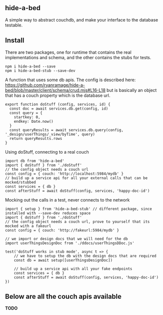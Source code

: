 hide-a-bed
-----------

A simple way to abstract couchdb, and make your interface to the database testable. 

Install
-----

There are two packages, one for runtime that contains the real implementations and schema, and the other contains the stubs for tests.

```
npm i hide-a-bed --save
npm i hide-a-bed-stub --save-dev

```

A function that uses some db apis. The config is described here: https://github.com/ryanramage/hide-a-bed/blob/master/client/schema/crud.mjs#L16-L18
but is basically an object that has a couch property which is the database url.

```
export function doStuff (config, services, id) {
  const doc = await services.db.get(config, id)
  const query = {
    startkey: 0,
    endkey: Date.now()
  }
  const queryResults = await services.db.query(config, '_design/userThings/_view/byTime', query)
  return queryResults.rows
}

```

Using doStuff, connecting to a real couch
```
import db from 'hide-a-bed'
import { doStuff } from './doStuff'
// the config object needs a couch url
const config = { couch: 'http://localhost:5984/mydb' }
// build up a service api for all your external calls that can be mocked/stubbed
const services = { db }
const afterStuff = await doStuff(config, services, 'happy-doc-id')

```

Mocking out the calls in a test, never connects to the network
```
import { setup } from 'hide-a-bed-stub' // different package, since installed with --save-dev reduces space
import { doStuff } from './doStuff'
// the config object needs a couch url, prove to yourself that its mocked with a fakeurl
const config = { couch: 'http://fakeurl:5984/mydb' }

// we import or design docs that we will need for the db
import userThingsDesignDoc from './ddocs/userThingsDDoc.js'

test('doStuff works in stub mode', async t => {
    // we have to setup the db with the design docs that are required
    const db = await setup([userThingsDesignDoc])

    // build up a service api with all your fake endpoints
    const services = { db }
    const afterStuff = await doStuff(config, services, 'happy-doc-id')
})

```

Below are all the couch apis available
-------------

__TODO__



